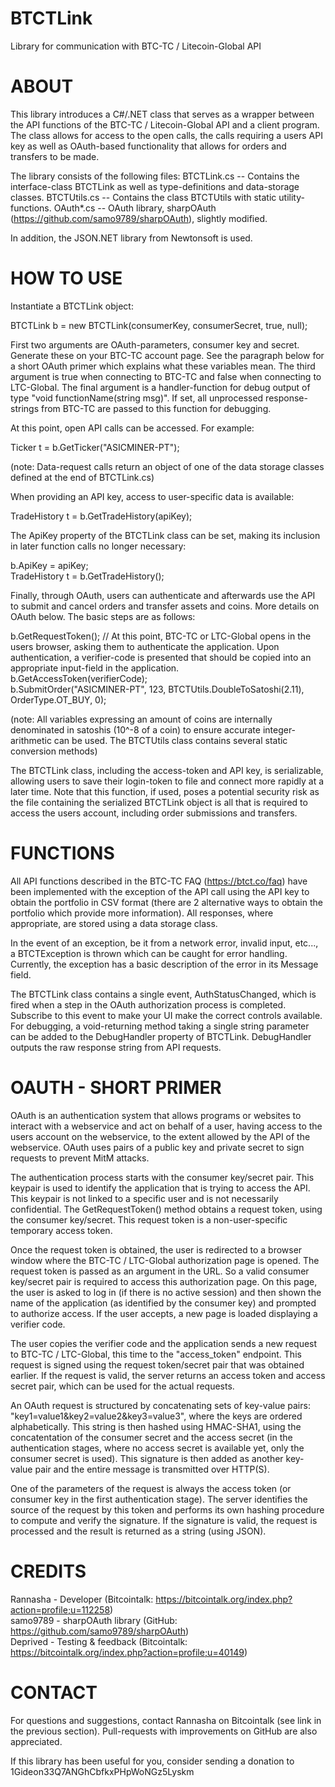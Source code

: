 BTCTLink  
========

Library for communication with BTC-TC / Litecoin-Global API

# ABOUT #
This library introduces a C#/.NET class that serves as a wrapper between the API functions of the BTC-TC / Litecoin-Global API and a client program. The class allows for access to the open calls, the calls requiring a users API key as well as OAuth-based functionality that allows for orders and transfers to be made.

The library consists of the following files:
BTCTLink.cs -- Contains the interface-class BTCTLink as well as type-definitions and data-storage classes.
BTCTUtils.cs -- Contains the class BTCTUtils with static utility-functions.
OAuth*.cs -- OAuth library, sharpOAuth (https://github.com/samo9789/sharpOAuth), slightly modified.

In addition, the JSON.NET library from Newtonsoft is used.

# HOW TO USE #
Instantiate a BTCTLink object:

BTCTLink b = new BTCTLink(consumerKey, consumerSecret, true, null);

First two arguments are OAuth-parameters, consumer key and secret. Generate these on your BTC-TC account page. See the paragraph below for a short OAuth primer which explains what these variables mean. The third argument is true when connecting to BTC-TC and false when connecting to LTC-Global. The final argument is a handler-function for debug output of type "void functionName(string msg)". If set, all unprocessed response-strings from BTC-TC are passed to this function for debugging.

At this point, open API calls can be accessed. For example:

Ticker t = b.GetTicker("ASICMINER-PT");

(note: Data-request calls return an object of one of the data storage classes defined at the end of BTCTLink.cs)

When providing an API key, access to user-specific data is available:

TradeHistory t = b.GetTradeHistory(apiKey);

The ApiKey property of the BTCTLink class can be set, making its inclusion in later function calls no longer necessary:

b.ApiKey = apiKey;  
TradeHistory t = b.GetTradeHistory();

Finally, through OAuth, users can authenticate and afterwards use the API to submit and cancel orders and transfer assets and coins. More details on OAuth below. The basic steps are as follows:

b.GetRequestToken();
// At this point, BTC-TC or LTC-Global opens in the users browser, asking them to authenticate the application. Upon authentication, a verifier-code is presented that should be copied into an appropriate input-field in the application.  
b.GetAccessToken(verifierCode);  
b.SubmitOrder("ASICMINER-PT", 123, BTCTUtils.DoubleToSatoshi(2.11), OrderType.OT_BUY, 0);

(note: All variables expressing an amount of coins are internally denominated in satoshis (10^-8 of a coin) to ensure accurate integer-arithmetic can be used. The BTCTUtils class contains several static conversion methods)

The BTCTLink class, including the access-token and API key, is serializable, allowing users to save their login-token to file and connect more rapidly at a later time. Note that this function, if used, poses a potential security risk as the file containing the serialized BTCTLink object is all that is required to access the users account, including order submissions and transfers.

# FUNCTIONS #
All API functions described in the BTC-TC FAQ (https://btct.co/faq) have been implemented with the exception of the API call using the API key to obtain the portfolio in CSV format (there are 2 alternative ways to obtain the portfolio which provide more information). All responses, where appropriate, are stored using a data storage class.

In the event of an exception, be it from a network error, invalid input, etc..., a BTCTException is thrown which can be caught for error handling. Currently, the exception has a basic description of the error in its Message field.

The BTCTLink class contains a single event, AuthStatusChanged, which is fired when a step in the OAuth authorization process is completed. Subscribe to this event to make your UI make the correct controls available. For debugging, a void-returning method taking a single string parameter can be added to the DebugHandler property of BTCTLink. DebugHandler outputs the raw response string from API requests.

# OAUTH - SHORT PRIMER #
OAuth is an authentication system that allows programs or websites to interact with a webservice and act on behalf of a user, having access to the users account on the webservice, to the extent allowed by the API of the webservice. OAuth uses pairs of a public key and private secret to sign requests to prevent MitM attacks.

The authentication process starts with the consumer key/secret pair. This keypair is used to identify the application that is trying to access the API. This keypair is not linked to a specific user and is not necessarily confidential. The GetRequestToken() method obtains a request token, using the consumer key/secret. This request token is a non-user-specific temporary access token.

Once the request token is obtained, the user is redirected to a browser window where the BTC-TC / LTC-Global authorization page is opened. The request token is passed as an argument in the URL. So a valid consumer key/secret pair is required to access this authorization page. On this page, the user is asked to log in (if there is no active session) and then shown the name of the application (as identified by the consumer key) and prompted to authorize access. If the user accepts, a new page is loaded displaying a verifier code.

The user copies the verifier code and the application sends a new request to BTC-TC / LTC-Global, this time to the "access_token" endpoint. This request is signed using the request token/secret pair that was obtained earlier. If the request is valid, the server returns an access token and access secret pair, which can be used for the actual requests.

An OAuth request is structured by concatenating sets of key-value pairs: "key1=value1&key2=value2&key3=value3", where the keys are ordered alphabetically. This string is then hashed using HMAC-SHA1, using the concatentation of the consumer secret and the access secret (in the authentication stages, where no access secret is available yet, only the consumer secret is used). This signature is then added as another key-value pair and the entire message is transmitted over HTTP(S).

One of the parameters of the request is always the access token (or consumer key in the first authentication stage). The server identifies the source of the request by this token and performs its own hashing procedure to compute and verify the signature. If the signature is valid, the request is processed and the result is returned as a string (using JSON).

# CREDITS #
Rannasha - Developer (Bitcointalk: https://bitcointalk.org/index.php?action=profile;u=112258)  
samo9789 - sharpOAuth library (GitHub: https://github.com/samo9789/sharpOAuth)  
Deprived - Testing & feedback (Bitcointalk: https://bitcointalk.org/index.php?action=profile;u=40149)

# CONTACT #
For questions and suggestions, contact Rannasha on Bitcointalk (see link in the previous section). Pull-requests with improvements on GitHub are also appreciated.

If this library has been useful for you, consider sending a donation to 1Gideon33Q7ANGhCbfkxPHpWoNGz5Lyskm